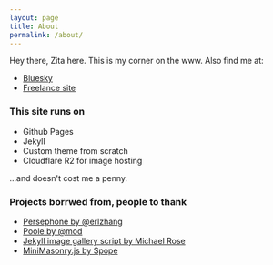 ```yaml
---
layout: page
title: About
permalink: /about/
---
```

Hey there, Zita here. This is my corner on the www. Also find me at:
- [Bluesky](https://bsky.app/profile/xiple.co.uk)
- [Freelance site](https://lateralco.studio)

### This site runs on

- Github Pages
- Jekyll
- Custom theme from scratch
- Cloudflare R2 for image hosting

...and doesn't cost me a penny.

### Projects borrwed from, people to thank

- [Persephone by @erlzhang](https://github.com/erlzhang/jekyll-theme-persephone)
- [Poole by @mod](https://github.com/poole/poole)
- [Jekyll image gallery script by Michael Rose](https://github.com/mmistakes/jekyll-sample-content)
- [MiniMasonry.js by Spope](https://github.com/Spope/MiniMasonry.js)